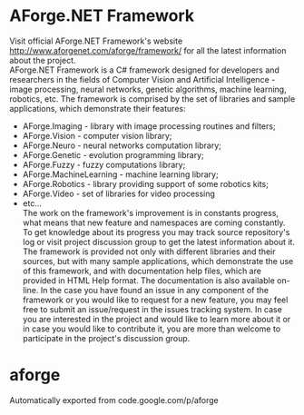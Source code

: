 # AForge.NET Framework

Visit official AForge.NET Framework's website http://www.aforgenet.com/aforge/framework/ for all the latest information about the project.<br>
AForge.NET Framework is a C# framework designed for developers and researchers in the fields of Computer Vision and Artificial Intelligence - image processing, neural networks, genetic algorithms, machine learning, robotics, etc.
The framework is comprised by the set of libraries and sample applications, which demonstrate their features:<br>
* AForge.Imaging - library with image processing routines and filters; 
* AForge.Vision - computer vision library; 
* AForge.Neuro - neural networks computation library; 
* AForge.Genetic - evolution programming library; 
* AForge.Fuzzy - fuzzy computations library; 
* AForge.MachineLearning - machine learning library; 
* AForge.Robotics - library providing support of some robotics kits; 
* AForge.Video - set of libraries for video processing 
* etc...
<br>The work on the framework's improvement is in constants progress, what means that new feature and namespaces are coming constantly. To get knowledge about its progress you may track source repository's log or visit project discussion group to get the latest information about it.
The framework is provided not only with different libraries and their sources, but with many sample applications, which demonstrate the use of this framework, and with documentation help files, which are provided in HTML Help format. The documentation is also available on-line.
In the case you have found an issue in any component of the framework or you would like to request for a new feature, you may feel free to submit an issue/request in the issues tracking system.
In case you are interested in the project and would like to learn more about it or in case you would like to contribute it, you are more than welcome to participate in the project's discussion group.


# aforge
Automatically exported from code.google.com/p/aforge
